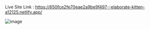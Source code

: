 Live Site Link :  https://650fce2fe70eae2a9be9f497--elaborate-kitten-a12125.netlify.app/

![image](https://github.com/rafivlog/PersonalPortFolio/assets/81986136/622e0929-f323-414a-965e-62cc2b73e3ca)

